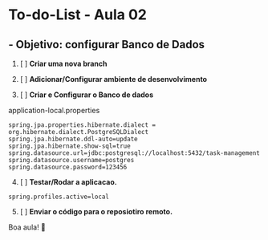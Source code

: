 # **To-do-List - Aula 02**

## **- Objetivo: configurar Banco de Dados**

1. [ ] **Criar uma nova branch**

2. [ ] **Adicionar/Configurar ambiente de desenvolvimento**

3. [ ] **Criar e Configurar o Banco de dados**

application-local.properties

```
spring.jpa.properties.hibernate.dialect = org.hibernate.dialect.PostgreSQLDialect
spring.jpa.hibernate.ddl-auto=update
spring.jpa.hibernate.show-sql=true
spring.datasource.url=jdbc:postgresql://localhost:5432/task-management
spring.datasource.username=postgres
spring.datasource.password=123456
```

4. [ ] **Testar/Rodar a aplicacao.**
```
spring.profiles.active=local
```

5. [ ] **Enviar o código para o reposiotiro remoto.**

Boa aula! 🚀